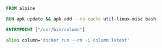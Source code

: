 

```dockerfile
FROM alpine

RUN apk update && apk add --no-cache util-linux-misc bash

ENTRYPOINT ["/usr/bin/column"]
```

```zsh
alias column='docker run --rm -i column:latest'
```
